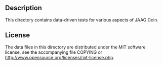Description
------------

This directory contains data-driven tests for various aspects of JAAG Coin.

License
--------

The data files in this directory are distributed under the MIT software
license, see the accompanying file COPYING or
http://www.opensource.org/licenses/mit-license.php.

